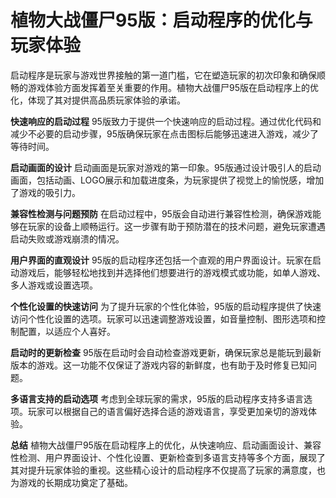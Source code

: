 # 植物大战僵尸95版：启动程序的优化与玩家体验

启动程序是玩家与游戏世界接触的第一道门槛，它在塑造玩家的初次印象和确保顺畅的游戏体验方面发挥着至关重要的作用。植物大战僵尸95版在启动程序上的优化，体现了其对提供高品质玩家体验的承诺。

**快速响应的启动过程**
95版致力于提供一个快速响应的启动过程。通过优化代码和减少不必要的启动步骤，95版确保玩家在点击图标后能够迅速进入游戏，减少了等待时间。

**启动画面的设计**
启动画面是玩家对游戏的第一印象。95版通过设计吸引人的启动画面，包括动画、LOGO展示和加载进度条，为玩家提供了视觉上的愉悦感，增加了游戏的吸引力。

**兼容性检测与问题预防**
在启动过程中，95版会自动进行兼容性检测，确保游戏能够在玩家的设备上顺畅运行。这一步骤有助于预防潜在的技术问题，避免玩家遭遇启动失败或游戏崩溃的情况。

**用户界面的直观设计**
95版的启动程序还包括一个直观的用户界面设计。玩家在启动游戏后，能够轻松地找到并选择他们想要进行的游戏模式或功能，如单人游戏、多人游戏或设置选项。

**个性化设置的快速访问**
为了提升玩家的个性化体验，95版的启动程序提供了快速访问个性化设置的选项。玩家可以迅速调整游戏设置，如音量控制、图形选项和控制配置，以适应个人喜好。

**启动时的更新检查**
95版在启动时会自动检查游戏更新，确保玩家总是能玩到最新版本的游戏。这一功能不仅保证了游戏内容的新鲜度，也有助于及时修复已知问题。

**多语言支持的启动选项**
考虑到全球玩家的需求，95版的启动程序支持多语言选项。玩家可以根据自己的语言偏好选择合适的游戏语言，享受更加亲切的游戏体验。

**总结**
植物大战僵尸95版在启动程序上的优化，从快速响应、启动画面设计、兼容性检测、用户界面设计、个性化设置、更新检查到多语言支持等多个方面，展现了其对提升玩家体验的重视。这些精心设计的启动程序不仅提高了玩家的满意度，也为游戏的长期成功奠定了基础。